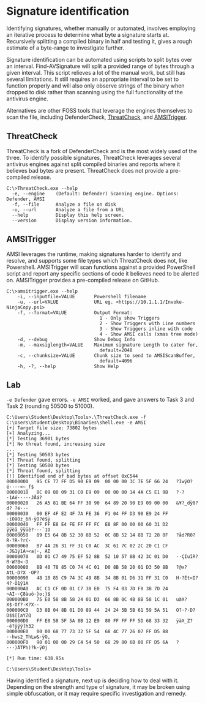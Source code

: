 # Signature identification 

Identifying signatures, whether manually or automated, involves employing an iterative process to determine what 
byte a signature starts at. Recursively splitting a compiled binary in half and testing it, gives a rough estimate of a 
byte-range to investigate further.

Signature identification can be automated using scripts to split bytes over an interval. Find-AVSignature
will split a provided range of bytes through a given interval. This script relieves a lot of the manual work, but 
still has several limitations. It still requires an appropriate interval to be set to function properly and will 
also only observe strings of the binary when dropped to disk rather than scanning using the full functionality of 
the antivirus engine. 

Alternatives are other FOSS tools that leverage the engines themselves to scan the file, including DefenderCheck, 
[ThreatCheck](https://github.com/rasta-mouse/ThreatCheck), and [AMSITrigger](https://github.com/RythmStick/AMSITrigger).

## ThreatCheck

ThreatCheck is a fork of DefenderCheck and is the most widely used of the three. To identify possible signatures, 
ThreatCheck leverages several antivirus engines against split compiled binaries and reports where it believes bad 
bytes are present. ThreatCheck does not provide a pre-compiled release.

    C:\>ThreatCheck.exe --help
      -e, --engine    (Default: Defender) Scanning engine. Options: Defender, AMSI
      -f, --file      Analyze a file on disk
      -u, --url       Analyze a file from a URL
      --help          Display this help screen.
      --version       Display version information.

## AMSITrigger

AMSI leverages the runtime, making signatures harder to identify and resolve, and supports some file types
which ThreatCheck does not, like Powershell. AMSITrigger will scan functions against a provided PowerShell script 
and report any specific sections of code it believes need to be alerted on. AMSITrigger provides a pre-compiled 
release on GitHub.

    C:\>amsitrigger.exe --help
        -i, --inputfile=VALUE       Powershell filename
        -u, --url=VALUE             URL eg. <https://10.1.1.1/Invoke-NinjaCopy.ps1>
        -f, --format=VALUE          Output Format:
                                      1 - Only show Triggers
                                      2 - Show Triggers with Line numbers
                                      3 - Show Triggers inline with code
                                      4 - Show AMSI calls (xmas tree mode)
        -d, --debug                 Show Debug Info
        -m, --maxsiglength=VALUE    Maximum signature Length to cater for,
                                      default=2048
        -c, --chunksize=VALUE       Chunk size to send to AMSIScanBuffer,
                                      default=4096
        -h, -?, --help              Show Help

## Lab

`-e Defender` gave errors. `-e AMSI` worked, and gave answers to Task 3 and Task 2 (rounding 50500 to 51000).

```text
C:\Users\Student\Desktop\Tools>.\ThreatCheck.exe -f C:\Users\Student\Desktop\Binaries\shell.exe -e AMSI
[+] Target file size: 73802 bytes
[+] Analyzing...
[*] Testing 36901 bytes
[*] No threat found, increasing size
...
[*] Testing 50503 bytes
[*] Threat found, splitting
[*] Testing 50500 bytes
[*] Threat found, splitting
[!] Identified end of bad bytes at offset 0xC544
00000000   95 CE 77 FF D5 90 E9 09  00 00 00 3C 7E 5F 66 24   ?IwÿO?é····<~_f$
00000010   8C 09 80 09 31 C0 E9 09  00 00 00 14 4A C5 E1 9B   ?·?·1Aé·····JÅá?
00000020   26 A5 81 BE 64 FF 30 90  64 89 20 90 E9 09 00 00   &¥?_dÿ0?d? ?é···
00000030   00 EF 4F E2 4F 7A FE 36  F1 04 FF D3 90 E9 24 FF   ·ïOâOz_6ñ·ÿO?é$ÿ
00000040   FF FF E8 E4 FE FF FF FC  E8 8F 00 00 00 60 31 D2   ÿÿèä_ÿÿüè?···`1O
00000050   89 E5 64 8B 52 30 8B 52  0C 8B 52 14 8B 72 28 0F   ?åd?R0?R·?R·?r(·
00000060   B7 4A 26 31 FF 31 C0 AC  3C 61 7C 02 2C 20 C1 CF   ·J&1ÿ1A¬<a|·, AI
00000070   0D 01 C7 49 75 EF 52 8B  52 10 57 8B 42 3C 01 D0   ··ÇIuïR?R·W?B<·D
00000080   8B 40 78 85 C0 74 4C 01  D0 8B 58 20 01 D3 50 8B   ?@x?AtL·D?X ·OP?
00000090   48 18 85 C9 74 3C 49 8B  34 8B 01 D6 31 FF 31 C0   H·?Ét<I?4?·Ö1ÿ1A
000000A0   AC C1 CF 0D 01 C7 38 E0  75 F4 03 7D F8 3B 7D 24   ¬AI··Ç8àuô·}o;}$
000000B0   75 E0 58 8B 58 24 01 D3  66 8B 0C 4B 8B 58 1C 01   uàX?X$·Of?·K?X··
000000C0   D3 8B 04 8B 01 D0 89 44  24 24 5B 5B 61 59 5A 51   O?·?·D?D$$[[aYZQ
000000D0   FF E0 58 5F 5A 8B 12 E9  80 FF FF FF 5D 68 33 32   ÿàX_Z?·é?ÿÿÿ]h32
000000E0   00 00 68 77 73 32 5F 54  68 4C 77 26 07 FF D5 B8   ··hws2_ThLw&·ÿO,
000000F0   90 01 00 00 29 C4 54 50  68 29 80 6B 00 FF D5 6A   ?···)ÄTPh)?k·ÿOj

[*] Run time: 638.95s

C:\Users\Student\Desktop\Tools>
```

Having identified a signature, next up is deciding how to deal with it. Depending on the strength and type of 
signature, it may be broken using simple obfuscation, or it may require specific investigation and remedy.
